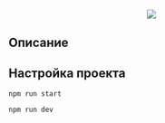 <h1 align="center"></h1>
<p align="center">
  <img src="https://img.shields.io/badge/made%20by-opv1-blue.svg">
</p>

## Описание

## Настройка проекта

```
npm run start
```

```
npm run dev
```
